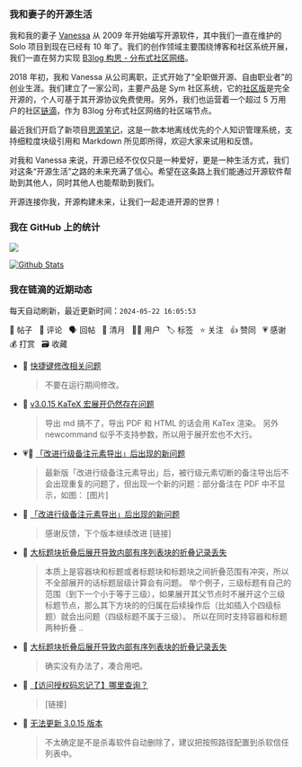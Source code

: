 ### 我和妻子的开源生活

我和我的妻子 [Vanessa](https://github.com/Vanessa219) 从 2009 年开始编写开源软件，其中我们一直在维护的 Solo 项目到现在已经有 10 年了。我们的创作领域主要围绕博客和社区系统开展，我们一直在努力实现 [B3log 构思 - 分布式社区网络](https://ld246.com/article/1546941897596)。

2018 年初，我和 Vanessa 从公司离职，正式开始了“全职做开源、自由职业者”的创业生涯。我们建立了一家公司，主要产品是 Sym 社区系统，它的[社区版](https://github.com/88250/symphony)是完全开源的，个人可基于其开源协议免费使用。另外，我们也运营着一个超过 5 万用户的社区[链滴](https://ld246.com)，作为 B3log 分布式社区网络的社区端节点。

最近我们开启了新项目[思源笔记](https://github.com/siyuan-note/siyuan)，这是一款本地离线优先的个人知识管理系统，支持细粒度块级引用和 Markdown 所见即所得，欢迎大家来试用和反馈。

对我和 Vanessa 来说，开源已经不仅仅只是一种爱好，更是一种生活方式，我们对这条“开源生活”之路的未来充满了信心。希望在这条路上我们能通过开源软件帮助到其他人，同时其他人也能帮助到我们。

开源连接你我，开源构建未来，让我们一起走进开源的世界！

### 我在 GitHub 上的统计

<a title="Hits" target="_blank" href="https://github.com/88250/88250"><img src="https://hits.b3log.org/88250/88250.svg"></a>

[![Github Stats](https://github-readme-stats.vercel.app/api?username=88250&theme=tokyonight&show_icons=true)](https://github.com/88250)

<!--events start -->

### 我在链滴的近期动态

每天自动刷新，最近更新时间：`2024-05-22 16:05:53`

📝 帖子 &nbsp; 💬 评论 &nbsp; 🗣 回帖 &nbsp; 🌙 清月 &nbsp; 👨‍💻 用户 &nbsp; 🏷️ 标签 &nbsp; ⭐️ 关注 &nbsp; 👍 赞同 &nbsp; 💗 感谢 &nbsp; 💰 打赏 &nbsp; 🗃 收藏

* 💬 [快捷键修改相关问题](https://ld246.com/article/1665154606079/comment/1716363556429#comments)

  > 不要在运行期间修改。
* 💬 [v3.0.15 KaTeX 宏展开仍然存在问题](https://ld246.com/article/1716267029070/comment/1716353898822#comments)

  > 导出 md 搞不了，导出 PDF 和 HTML 的话会用 KaTex 渲染。 另外 newcommand 似乎不支持参数，所以用于展开宏也不大行。
* 💗📝 [「改进行级备注元素导出」后出现的新问题](https://ld246.com/article/1716295401392)

  > 最新版「改进行级备注元素导出」后，被行级元素切断的备注导出后不会出现重复的问题了，但出现一个新的问题：部分备注在 PDF 中不显示，如图： [图片]
* 💬 [「改进行级备注元素导出」后出现的新问题](https://ld246.com/article/1716295401392/comment/1716346576708#comments)

  > 感谢反馈，下个版本继续改进 [链接]
* 💬 [大标题块折叠后展开导致内部有序列表块的折叠记录丢失](https://ld246.com/article/1716278488134/comment/1716335372909#comments)

  > 本质上是容器块和标题或者标题块和标题块之间折叠范围有冲突，所以不全部展开的话标题层级计算会有问题。 举个例子，三级标题有自己的范围（到下一个小于等于三级），如果展开其父节点时不展开这个三级标题节点，那么其下方块的的归属在后续操作后（比如插入个四级标题）就会出问题（四级标题不属于三级）。 所以在同时支持容器和标题两种折叠 ..
* 💬 [大标题块折叠后展开导致内部有序列表块的折叠记录丢失](https://ld246.com/article/1716278488134/comment/1716307391956#comments)

  > 确实没有办法了，凑合用吧。
* 💬 [【访问授权码忘记了】哪里查询？](https://ld246.com/article/1716305020087/comment/1716305053854#comments)

  > [链接]
* 💬 [无法更新 3.0.15 版本](https://ld246.com/article/1716273424946/comment/1716303280563#comments)

  > 不太确定是不是杀毒软件自动删除了，建议把按照路径配置到杀软信任列表中。


<!--events end -->
